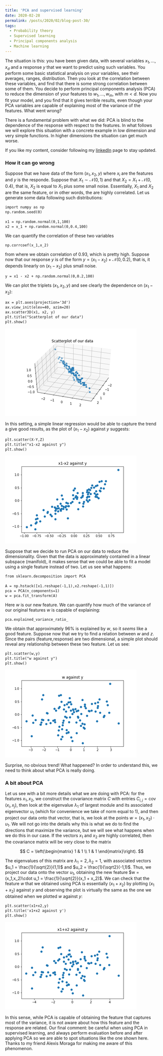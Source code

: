 ```yaml
---
title: 'PCA and supervised learning'
date: 2020-02-28
permalink: /posts/2020/02/blog-post-30/
tags:
  - Probability theory
  - Supervised learning
  - Principal components analysis
  - Machine learning
---
```


The situation is this: you have been given data, with several variables $x_1,\dots,x_d$ and a response $y$ that we want to predict using such variables. You perform some basic statistical analysis on your variables, see their averages, ranges, distribution. Then you look at the correlation between these variables, and find that there is some strong correlation between some of them. You decide to perform principal components analysis (PCA) to reduce the dimension of your features to $w_1,\dots,w_m$, with $m < d$. Now you fit your model, and you find that it gives terrible results, even though your PCA variables are capable of explaining most of the variance of the features. What went wrong?

There is a fundamental problem with what we did: PCA is blind to the dependence of the response with respect to the features. In what follows we will explore this situation with a concrete example in low dimension and very simple functions. In higher dimensions the situation can get much worse.

If you like my content, consider following my [linkedIn](https://www.linkedin.com/in/felperez/) page to stay updated.

### How it can go wrong

Suppose that we have data of the form $(x_1,x_2,y)$ where $x_i$ are the features and $y$ is the responde. Suppose that $X_1 \sim \mathcal{N}(0,1)$ and that $X_2 = X_1 + \mathcal{N}(0,0.4)$, that is, $X_2$ is equal to $X_1$ plus some small noise. Essentially, $X_1$ and $X_2$ are the same feature, or in other words, the are highly correlated. Let us generate some data following such distributions:

```
import numpy as np
np.random.seed(0)

x1 = np.random.normal(0,1,100)
x2 = x_1 + np.random.normal(0,0.4,100)
```

We can quantify the correlation of these two variables

```
np.corrcoef(x_1,x_2)
```

from where we obtain correlation of $0.93$, which is pretty high. Suppose now that our response $y$ is of the form $y =  (x_1-x_2) + \mathcal{N}(0,0.2)$, that is, it depends linearly on $(x_1-x_2)$ plus small noise. 

```
y = x1 - x2 + np.random.normal(0,0.2,100)
```

We can plot the triplets $(x_1,x_2,y)$ and see clearly the dependence on $(x_1-x_2)$:

```
ax = plt.axes(projection='3d')
ax.view_init(elev=40, azim=20)
ax.scatter3D(x1, x2, y)
plt.title("Scatterplot of our data")
plt.show()
```

![3d scatterplot](/files/corrscatter.png)

In this setting, a simple linear regression would be able to capture the trend a give good results, as the plot of $(x_1-x_2)$ against $y$ suggests:

```
plt.scatter(X-Y,Z)
plt.title("x1-x2 against y")
plt.show()
```

![Difference](/files/difference.png)


Suppose that we decide to run PCA on our data to reduce the dimensionality. Given that the data is approximately contained in a linear subspace (manifold), it makes sense that we could be able to fit a model using a single feature instead of two. Let us see what happens:

```
from sklearn.decomposition import PCA

A = np.hstack([x1.reshape(-1,1),x2.reshape(-1,1)])
pca = PCA(n_components=1)
w = pca.fit_transform(A)
```

Here $w$ is our new feature. We can quantify how much of the variance of our original features $w$ is capable of explaining:

```
pca.explained_variance_ratio_
```

We obtain that approximately $96\%$ is explained by $w$, so it *seems* like a good feature. Suppose now that we try to find a relation between $w$ and $z$. Since the pairs (feature,response) are two dimensional, a simple plot should reveal any relationship between these two feature. Let us see:

```
plt.scatter(w,y)
plt.title("w against y")
plt.show()
```

![PCA feature](/files/pcafeature.png)

Surprise, no obvious trend! What happened? In order to understand this, we need to think about what PCA is really doing. 

### A bit about PCA

Let us see with a bit more details what we are doing with PCA: for the features $x_1,x_2$, we construct the covariance matrix $C$ with entries $C_{i,j} = \operatorname{cov}(x_i,x_j)$, then look at the eigenvalue $\lambda_1$ of largest module and its associated eigenvector $u_1$ (which for convenience we take of norm equal to 1), and then project our data onto that vector, that is, we look at the points $w = (x_1,x_2)\cdot u_1$. We will not go into the details why this is what we do to find the directions that maximize the variance, but we will see what happens when we do this in our case. If the vectors $x_1$ and $x_2$ are highly correlated, then the covariance matrix will be very close to the matrix

$$
C = \left(\begin{matrix}
1 & 1 \\ 1 & 1
\end{matrix}\right).
$$

The eigenvalues of this matrix are $\lambda_1=2, \lambda_2=1$, with associated vectors $u_1 = \frac{1}{\sqrt{2}}(1,1)$ and $u_2 = \frac{1}{\sqrt2}(-1,1)$. Thus, we project our data onto the vector $u_1$, obtaining the new feature $w = (x_1,x_2)\cdot u_1 = \frac{1}{\sqrt{2}}(x_1 + x_2)$. We can check that the feature $w$ that we obtained using PCA is essentially $(x_1+x_2)$ by plotting $(x_1+x_2)$ against $y$ and observing the plot is virtually the same as the one we obtained when we plotted $w$ against $y$:

```
plt.scatter(x1+x2,y)
plt.title('x1+x2 against y')
plt.show()
```

![PCA feature](/files/sumfeature.png)

In this sense, while PCA is capable of obtaining the feature that captures most of the variance, it is not aware about how this feature and the response are related. Our final comment: be careful when using PCA in supervised learning, and always perform evaluation before and after applying PCA so we are able to spot situations like the one shown here. Thanks to my friend Alexis Moraga for making me aware of this phenomenon.